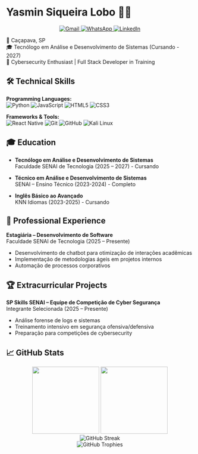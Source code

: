 # Yasmin Siqueira Lobo 👩‍💻

<div align="center">
  <a href="mailto:yasminsiqueiralobo@gmail.com">
    <img src="https://img.shields.io/badge/Gmail-D14836?style=for-the-badge&logo=gmail&logoColor=white" alt="Gmail">
  </a>
  <a href="tel:+5512997864262">
    <img src="https://img.shields.io/badge/WhatsApp-25D366?style=for-the-badge&logo=whatsapp&logoColor=white" alt="WhatsApp">
  </a>
  <a href="https://www.linkedin.com/in/seu-perfil" target="_blank">
    <img src="https://img.shields.io/badge/LinkedIn-0077B5?style=for-the-badge&logo=linkedin&logoColor=white" alt="LinkedIn">
  </a>
</div>

📍 Caçapava, SP  
🎓 Tecnólogo em Análise e Desenvolvimento de Sistemas (Cursando - 2027)  
🔐 Cybersecurity Enthusiast | Full Stack Developer in Training

## 🛠️ Technical Skills

**Programming Languages:**  
![Python](https://img.shields.io/badge/Python-3776AB?style=for-the-badge&logo=python&logoColor=white)
![JavaScript](https://img.shields.io/badge/JavaScript-F7DF1E?style=for-the-badge&logo=javascript&logoColor=black)
![HTML5](https://img.shields.io/badge/HTML5-E34F26?style=for-the-badge&logo=html5&logoColor=white)
![CSS3](https://img.shields.io/badge/CSS3-1572B6?style=for-the-badge&logo=css3&logoColor=white)

**Frameworks & Tools:**  
![React Native](https://img.shields.io/badge/React_Native-20232A?style=for-the-badge&logo=react&logoColor=61DAFB)
![Git](https://img.shields.io/badge/Git-F05032?style=for-the-badge&logo=git&logoColor=white)
![GitHub](https://img.shields.io/badge/GitHub-100000?style=for-the-badge&logo=github&logoColor=white)
![Kali Linux](https://img.shields.io/badge/Kali_Linux-557C94?style=for-the-badge&logo=kali-linux&logoColor=white)

## 🎓 Education

- **Tecnólogo em Análise e Desenvolvimento de Sistemas**  
  Faculdade SENAI de Tecnologia (2025 – 2027) - Cursando

- **Técnico em Análise e Desenvolvimento de Sistemas**  
  SENAI – Ensino Técnico (2023-2024) - Completo

- **Inglês Básico ao Avançado**  
  KNN Idiomas (2023-2025) - Cursando

## 💼 Professional Experience

**Estagiária – Desenvolvimento de Software**  
Faculdade SENAI de Tecnologia (2025 – Presente)  
- Desenvolvimento de chatbot para otimização de interações acadêmicas  
- Implementação de metodologias ágeis em projetos internos  
- Automação de processos corporativos  

## 🏆 Extracurricular Projects

**SP Skills SENAI – Equipe de Competição de Cyber Segurança**  
Integrante Selecionada (2025 – Presente)  
- Análise forense de logs e sistemas  
- Treinamento intensivo em segurança ofensiva/defensiva  
- Preparação para competições  de cybersecurity  

## 📈 GitHub Stats

<div align="center">
  <img height="180em" src="https://github-readme-stats.vercel.app/api?username=YasminLobo&show_icons=true&theme=dracula&include_all_commits=true&count_private=true"/>
  <img height="180em" src="https://github-readme-stats.vercel.app/api/top-langs/?username=YasminLobo&layout=compact&langs_count=7&theme=dracula"/>
</div>

<div align="center">
  <img src="https://github-readme-streak-stats.herokuapp.com/?user=YasminLobo&theme=dracula" alt="GitHub Streak">
</div>

<div align="center">
  <img src="https://github-profile-trophy.vercel.app/?username=YasminLobo&theme=dracula&row=1&column=7" alt="GitHub Trophies">
</div>
